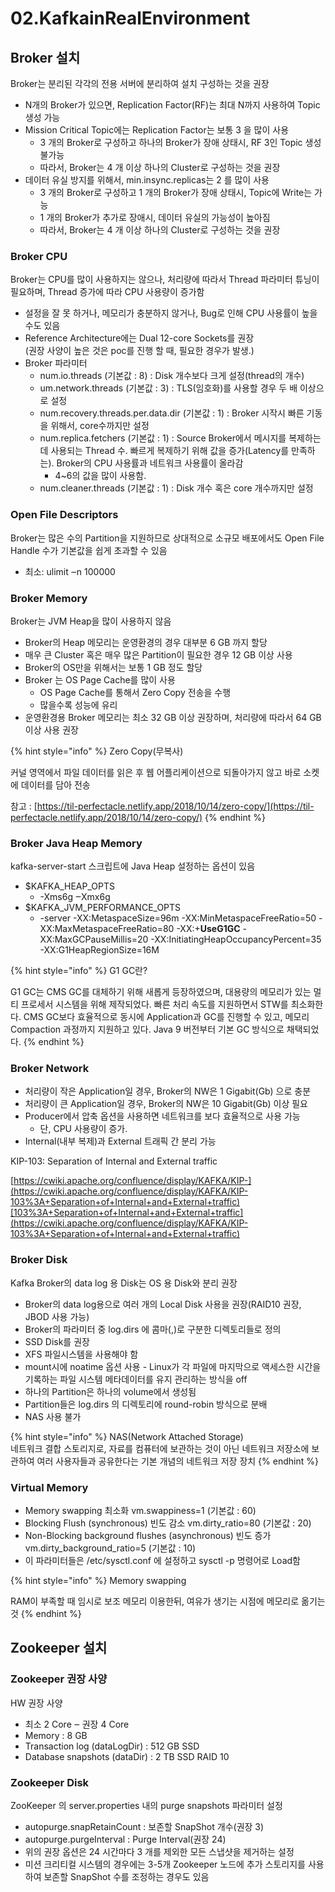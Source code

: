 # 02.KafkainRealEnvironment

## Broker 설치

Broker는 분리된 각각의 전용 서버에 분리하여 설치 구성하는 것을 권장

* N개의 Broker가 있으면, Replication Factor(RF)는 최대 N까지 사용하여 Topic 생성 가능
* Mission Critical Topic에는 Replication Factor는 보통 3 을 많이 사용
  * 3 개의 Broker로 구성하고 하나의 Broker가 장애 상태시, RF 3인 Topic 생성 불가능
  * 따라서, Broker는 4 개 이상 하나의 Cluster로 구성하는 것을 권장
* 데이터 유실 방지를 위해서, min.insync.replicas는 2 를 많이 사용
  * 3 개의 Broker로 구성하고 1 개의 Broker가 장애 상태시, Topic에 Write는 가능
  * 1 개의 Broker가 추가로 장애시, 데이터 유실의 가능성이 높아짐
  * 따라서, Broker는 4 개 이상 하나의 Cluster로 구성하는 것을 권장

### Broker CPU

Broker는 CPU를 많이 사용하지는 않으나, 처리량에 따라서 Thread 파라미터 튜닝이 필요하며, Thread 증가에 따라 CPU 사용량이 증가함

* 설정을 잘 못 하거나, 메모리가 충분하지 않거나, Bug로 인해 CPU 사용률이 높을 수도 있음
* Reference Architecture에는 Dual 12-core Sockets를 권장\
  (권장 사양이 높은 것은 poc를 진행 할 때, 필요한 경우가 발생.)
* Broker 파라미터
  * num.io.threads (기본값 : 8) : Disk 개수보다 크게 설정(thread의 개수)
  * um.network.threads (기본값 : 3) : TLS(임호화)를 사용할 경우 두 배 이상으로 설정
  * num.recovery.threads.per.data.dir (기본값 : 1) : Broker 시작시 빠른 기동을 위해서, core수까지만 설정
  * num.replica.fetchers (기본값 : 1) : Source Broker에서 메시지를 복제하는데 사용되는 Thread 수. 빠르게 복제하기 위해 값을 증가(Latency를 만족하는). Broker의 CPU 사용률과 네트워크 사용률이 올라감
    * 4\~6의 값을 많이 사용함.
  * num.cleaner.threads (기본값 : 1) : Disk 개수 혹은 core 개수까지만 설정

### Open File Descriptors

Broker는 많은 수의 Partition을 지원하므로 상대적으로 소규모 배포에서도 Open File Handle 수가 기본값을 쉽게 초과할 수 있음

* 최소: ulimit ‒n 100000

### Broker Memory

Broker는 JVM Heap을 많이 사용하지 않음

* Broker의 Heap 메모리는 운영환경의 경우 대부분 6 GB 까지 할당
* 매우 큰 Cluster 혹은 매우 많은 Partition이 필요한 경우 12 GB 이상 사용
* Broker의 OS만을 위해서는 보통 1 GB 정도 할당
* Broker 는 OS Page Cache를 많이 사용
  * OS Page Cache를 통해서 Zero Copy 전송을 수행
  * 많을수록 성능에 유리
* 운영환경용 Broker 메모리는 최소 32 GB 이상 권장하며, 처리량에 따라서 64 GB 이상 사용 권장

{% hint style="info" %}
Zero Copy(무복사)

커널 영역에서 파일 데이터를 읽은 후 웹 어플리케이션으로 되돌아가지 않고 바로 소켓에 데이터를 담아 전송

참고 :  [https://til-perfectacle.netlify.app/2018/10/14/zero-copy/](https://til-perfectacle.netlify.app/2018/10/14/zero-copy/)
{% endhint %}

### Broker Java Heap Memory

kafka-server-start 스크립트에 Java Heap 설정하는 옵션이 있음

* $KAFKA\_HEAP\_OPTS
  * \-Xms6g ‒Xmx6g
* $KAFKA\_JVM\_PERFORMANCE\_OPTS
  * \-server -XX:MetaspaceSize=96m -XX:MinMetaspaceFreeRatio=50 -XX:MaxMetaspaceFreeRatio=80 -XX:+**UseG1GC** -XX:MaxGCPauseMillis=20 -XX:InitiatingHeapOccupancyPercent=35 -XX:G1HeapRegionSize=16M

{% hint style="info" %}
G1 GC란?

G1 GC는 CMS GC를 대체하기 위해 새롭게 등장하였으며, 대용량의 메모리가 있는 멀티 프로세서 시스템을 위해 제작되었다. 빠른 처리 속도를 지원하면서 STW를 최소화한다. CMS GC보다 효율적으로 동시에 Application과 GC를 진행할 수 있고, 메모리 Compaction 과정까지 지원하고 있다. Java 9 버전부터 기본 GC 방식으로 채택되었다.
{% endhint %}

### Broker Network

* 처리량이 작은 Application일 경우, Broker의 NW은 1 Gigabit(Gb) 으로 충분
* 처리량이 큰 Application일 경우, Broker의 NW은 10 Gigabit(Gb) 이상 필요
* Producer에서 압축 옵션을 사용하면 네트워크를 보다 효율적으로 사용 가능
  * 단, CPU 사용량이 증가.
* Internal(내부 복제)과 External 트래픽 간 분리 가능

KIP-103: Separation of Internal and External traffic

[https://cwiki.apache.org/confluence/display/KAFKA/KIP-](https://cwiki.apache.org/confluence/display/KAFKA/KIP-103%3A+Separation+of+Internal+and+External+traffic)[103%3A+Separation+of+Internal+and+External+traffic](https://cwiki.apache.org/confluence/display/KAFKA/KIP-103%3A+Separation+of+Internal+and+External+traffic)

### Broker Disk

Kafka Broker의 data log 용 Disk는 OS 용 Disk와 분리 권장

* Broker의 data log용으로 여러 개의 Local Disk 사용을 권장(RAID10 권장, JBOD 사용 가능)
* Broker의 파라미터 중 log.dirs 에 콤마(,)로 구분한 디렉토리들로 정의
* SSD Disk를 권장
* XFS 파일시스템을 사용해야 함
* mount시에 noatime 옵션 사용 - Linux가 각 파일에 마지막으로 액세스한 시간을 기록하는 파일 시스템 메타데이터를 유지 관리하는 방식을 off
* 하나의 Partition은 하나의 volume에서 생성됨
* Partition들은 log.dirs 의 디렉토리에 round-robin 방식으로 분배
* NAS 사용 불가

{% hint style="info" %}
NAS(Network Attached Storage)\
네트워크 결합 스토리지로, 자료를 컴퓨터에 보관하는 것이 아닌 네트워크 저장소에 보관하여 여러 사용자들과 공유한다는 기본 개념의 네트워크 저장 장치
{% endhint %}

### Virtual Memory

* Memory swapping 최소화 vm.swappiness=1 (기본값 : 60)
* Blocking Flush (synchronous) 빈도 감소 vm.dirty\_ratio=80 (기본값 : 20)
* Non-Blocking background flushes (asynchronous) 빈도 증가 vm.dirty\_background\_ratio=5 (기본값 : 10)
* 이 파라미터들은 /etc/sysctl.conf 에 설정하고 sysctl -p 명령어로 Load함

{% hint style="info" %}
Memory swapping

RAM이 부족할 때 임시로 보조 메모리 이용한뒤, 여유가 생기는 시점에 메모리로 옮기는 것&#x20;
{% endhint %}

## Zookeeper 설치

### Zookeeper 권장 사양

HW 권장 사양

* 최소 2 Core ‒ 권장 4 Core
* Memory : 8 GB
* Transaction log (dataLogDir) : 512 GB SSD
* Database snapshots (dataDir) : 2 TB SSD RAID 10

### Zookeeper Disk

ZooKeeper 의 server.properties 내의 purge snapshots 파라미터 설정

* autopurge.snapRetainCount : 보존할 SnapShot 개수(권장 3)
* autopurge.purgeInterval : Purge Interval(권장 24)
* 위의 권장 옵션은 24 시간마다 3 개를 제외한 모든 스냅샷을 제거하는 설정
* 미션 크리티컬 시스템의 경우에는 3-5개 Zookeeper 노드에 추가 스토리지를 사용하여 보존할 SnapShot 수를 조정하는 경우도 있음
